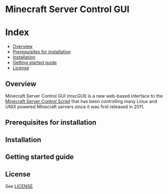 # Minecraft Server Control GUI

# Index
* [Overview](#overview)
* [Prerequisites for installation](#prerequisites-for-installation)
* [Installation](#installation)
* [Getting started guide](#getting-started-guide)
* [License](#license)


## Overview
Minecraft Server Control GUI (mscGUI) is a new web-based interface to the [Minecraft Server Control Script](https://github.com/MinecraftServerControl/mscs) that has been controlling many Linux and UNIX powered Minecraft servers since it was first released in 2011.


## Prerequisites for installation


## Installation


## Getting started guide


## License

See [LICENSE](#license)
